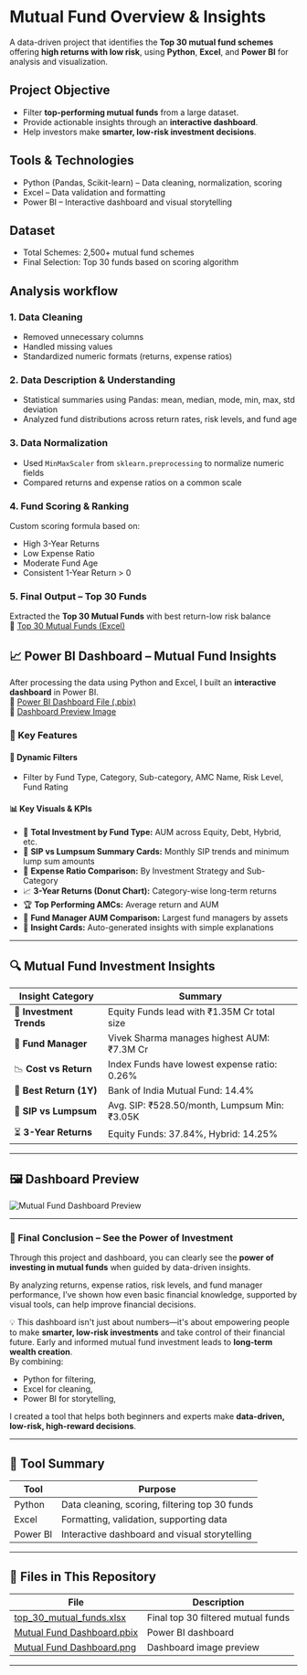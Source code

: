 # Mutual Fund Overview & Insights

A data-driven project that identifies the **Top 30 mutual fund schemes** offering **high returns with low risk**, using **Python**, **Excel**, and **Power BI** for analysis and visualization.

## Project Objective

* Filter **top-performing mutual funds** from a large dataset.
* Provide actionable insights through an **interactive dashboard**.
* Help investors make **smarter, low-risk investment decisions**.

## Tools & Technologies

* Python (Pandas, Scikit-learn) – Data cleaning, normalization, scoring
* Excel – Data validation and formatting
* Power BI – Interactive dashboard and visual storytelling
 
## Dataset

* Total Schemes: 2,500+ mutual fund schemes
* Final Selection: Top 30 funds based on scoring algorithm


## Analysis workflow

### 1. Data Cleaning
- Removed unnecessary columns
- Handled missing values
- Standardized numeric formats (returns, expense ratios)

### 2. Data Description & Understanding
- Statistical summaries using Pandas: mean, median, mode, min, max, std deviation
- Analyzed fund distributions across return rates, risk levels, and fund age

### 3. Data Normalization
- Used `MinMaxScaler` from `sklearn.preprocessing` to normalize numeric fields
- Compared returns and expense ratios on a common scale

### 4. Fund Scoring & Ranking
Custom scoring formula based on:
- High 3-Year Returns  
- Low Expense Ratio  
- Moderate Fund Age  
- Consistent 1-Year Return > 0

### 5. Final Output – Top 30 Funds
Extracted the **Top 30 Mutual Funds** with best return-low risk balance  
🔗 [Top 30 Mutual Funds (Excel)](https://github.com/chanuu123/Mutual-fund-analytics-using-python-and-powerbi/blob/main/top_30_mutual_funds.xlsx)

## 📈 Power BI Dashboard – Mutual Fund Insights

After processing the data using Python and Excel, I built an **interactive dashboard** in Power BI.  
🔗 [Power BI Dashboard File (.pbix)](https://github.com/niravtrivedi23/Mutual-Fund-Analysis/blob/main/Mutual%20Fund%20Dashboard.pbix)  
🔗 [Dashboard Preview Image](https://github.com/niravtrivedi23/Mutual-Fund-Analysis/blob/main/Mutual%20Fund%20Dashboard%20.png)

### 📌 Key Features

#### 📅 Dynamic Filters
- Filter by Fund Type, Category, Sub-category, AMC Name, Risk Level, Fund Rating

#### 📊 Key Visuals & KPIs
- 💼 **Total Investment by Fund Type:** AUM across Equity, Debt, Hybrid, etc.  
- 🔁 **SIP vs Lumpsum Summary Cards:** Monthly SIP trends and minimum lump sum amounts  
- 🧾 **Expense Ratio Comparison:** By Investment Strategy and Sub-Category  
- 📈 **3-Year Returns (Donut Chart):** Category-wise long-term returns  
- 🏆 **Top Performing AMCs:** Average return and AUM  
- 👤 **Fund Manager AUM Comparison:** Largest fund managers by assets  
- 🧠 **Insight Cards:** Auto-generated insights with simple explanations

---

## 🔍 Mutual Fund Investment Insights

| Insight Category | Summary |
|------------------|---------|
| 💼 **Investment Trends** | Equity Funds lead with ₹1.35M Cr total size |
| 👤 **Fund Manager** | Vivek Sharma manages highest AUM: ₹7.3M Cr |
| 📉 **Cost vs Return** | Index Funds have lowest expense ratio: 0.26% |
| 🏦 **Best Return (1Y)** | Bank of India Mutual Fund: 14.4% |
| 🔄 **SIP vs Lumpsum** | Avg. SIP: ₹528.50/month, Lumpsum Min: ₹3.05K |
| ⏳ **3-Year Returns** | Equity Funds: 37.84%, Hybrid: 14.25% |

---

## 🖼️ Dashboard Preview

![Mutual Fund Dashboard Preview](https://github.com/niravtrivedi23/Mutual-Fund-Analysis/blob/main/Mutual%20Fund%20Dashboard%20.png)

---

### 🧠 Final Conclusion – See the Power of Investment

Through this project and dashboard, you can clearly see the **power of investing in mutual funds** when guided by data-driven insights.

By analyzing returns, expense ratios, risk levels, and fund manager performance, I’ve shown how even basic financial knowledge, supported by visual tools, can help improve financial decisions.

💡 This dashboard isn't just about numbers—it's about empowering people to make **smarter, low-risk investments** and take control of their financial future.
Early and informed mutual fund investment leads to **long-term wealth creation**.  
By combining:
- Python for filtering,
- Excel for cleaning,
- Power BI for storytelling,

I created a tool that helps both beginners and experts make **data-driven, low-risk, high-reward decisions**.

---

## 🔧 Tool Summary

| Tool   | Purpose |
|--------|---------|
| Python | Data cleaning, scoring, filtering top 30 funds |
| Excel  | Formatting, validation, supporting data |
| Power BI | Interactive dashboard and visual storytelling |

---

## 📁 Files in This Repository

| File | Description |
|------|-------------|
| [top_30_mutual_funds.xlsx](https://github.com/niravtrivedi23/Mutual-Fund-Analysis/blob/main/top_30_mutual_funds.xlsx) | Final top 30 filtered mutual funds |
| [Mutual Fund Dashboard.pbix](https://github.com/niravtrivedi23/Mutual-Fund-Analysis/blob/main/Mutual%20Fund%20Dashboard.pbix) | Power BI dashboard |
| [Mutual Fund Dashboard.png](https://github.com/niravtrivedi23/Mutual-Fund-Analysis/blob/main/Mutual%20Fund%20Dashboard%20.png) | Dashboard image preview |

---

 

